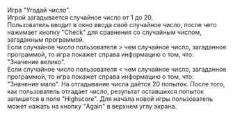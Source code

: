 Игра "Угадай число".  
Игрой загадывается случайное число от 1 до 20.  
Пользователь вводит в окно ввода своё случайное число, после чего нажимает кнопку "Check" для сравнения со случайным числом, загаданным программой.  
Если случайное число пользователя > чем случайное число, загаданное программой, то игра покажет справа информацию о том, что: "Значение велико".  
Если случайное число пользователя < чем случайное число, загаданное программой, то игра покажет справа информацию о том, что: "Значение мало".
На отгадывание числа даётся 20 попыток. После того, как пользователь отгадает число, результат оставшихся попыток запишется в поле "Highscore".
Для начала новой игры пользователь может нажать на кнопку "Again" в верхнем углу экрана.
